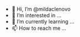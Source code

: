 - 👋 Hi, I’m @mildaclenovo
- 👀 I’m interested in ...
- 🌱 I’m currently learning ...
- 📫 How to reach me ...

<!---
mildaclenovo/mildaclenovo is a ✨ special ✨ repository because its `README.md` (this file) appears on your GitHub profile.
You can click the Preview link to take a look at your changes.
--->
